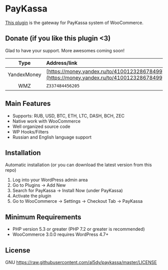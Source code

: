 # PayKassa

[This plugin](https://wordpress.org/plugins/paykassa/) is the gateway for PayKassa system of WooCommerce.

## Donate (if you like this plugin <3)

Glad to have your support. More awesomes coming soon!

| Type | Address/link |
| :---: | :--- |
| YandexMoney | [https://money.yandex.ru/to/410012328678499](https://money.yandex.ru/to/410012328678499) |
| WMZ | `Z337484456205` |


## Main Features

* Supports: RUB, USD, BTC, ETH, LTC, DASH, BCH, ZEC
* Native work with WooCommerce
* Well organized source code
* WP Hooks/Filters
* Russian and English language support


## Installation

Automatic installation (or you can download the latest version from this repo)

1. Log into your WordPress admin area
2. Go to Plugins -> Add New
3. Search for PayKassa -> Install Now (under PayKassa)
4. Activate the plugin
5. Go to WooCommerce -> Settings -> Checkout Tab -> PayKassa


## Minimum Requirements

* PHP version 5.3 or greater (PHP 7.2 or greater is recommended)
* WooCommerce 3.0.0 requires WordPress 4.7+


## License

GNU <https://raw.githubusercontent.com/al5dy/paykassa/master/LICENSE>
